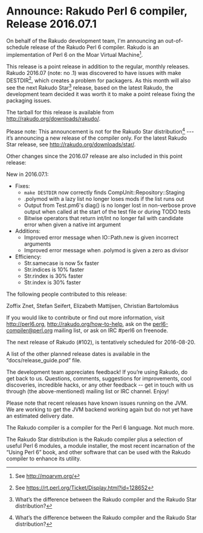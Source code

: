 # Announce: Rakudo Perl 6 compiler, Release 2016.07.1

On behalf of the Rakudo development team, I'm announcing an
out-of-schedule release of the Rakudo Perl 6 compiler.
Rakudo is an implementation of Perl 6 on the Moar Virtual Machine[^1].

This release is a point release in addition to the regular, monthly
releases. Rakudo 2016.07 (note: no .1) was discovered to have issues with
make DESTDIR[^3], which creates a problem for packagers. As this month
will also see the next Rakudo Star[^2] release, based on the latest Rakudo,
the development team decided it was worth it to make a point release
fixing the packaging issues.

The tarball for this release is available from <http://rakudo.org/downloads/rakudo/>.

Please note: This announcement is not for the Rakudo Star
distribution[^2] --- it’s announcing a new release of the compiler
only. For the latest Rakudo Star release, see
<http://rakudo.org/downloads/star/>.

Other changes since the 2016.07 release are also included in this point release:

New in 2016.07.1:
 + Fixes:
   + `make DESTDIR` now correctly finds CompUnit::Repository::Staging
   + .polymod with a lazy list no longer loses mods if the list runs out
   + Output from Test.pm6's diag() is no longer lost in non-verbose prove output
     when called at the start of the test file or during TODO tests
   + Bitwise operators that return int/Int no longer fail with candidate error
     when given a native int argument
 + Additions:
   + Improved error message when IO::Path.new is given incorrect arguments
   + Improved error message when .polymod is given a zero as divisor
 + Efficiency:
   + Str.samecase is now 5x faster
   + Str.indices is 10% faster
   + Str.rindex is 30% faster
   + Str.index is 30% faster

The following people contributed to this release:

Zoffix Znet, Stefan Seifert, Elizabeth Mattijsen, Christian Bartolomäus

If you would like to contribute or find out more information, visit
<http://perl6.org>, <http://rakudo.org/how-to-help>, ask on the
<perl6-compiler@perl.org> mailing list, or ask on IRC #perl6 on freenode.

The next release of Rakudo (#102), is tentatively scheduled for 2016-08-20.

A list of the other planned release dates is available in the
“docs/release_guide.pod” file.

The development team appreciates feedback! If you’re using Rakudo, do
get back to us. Questions, comments, suggestions for improvements, cool
discoveries, incredible hacks, or any other feedback -- get in touch with
us through (the above-mentioned) mailing list or IRC channel. Enjoy!

Please note that recent releases have known issues running on the JVM.
We are working to get the JVM backend working again but do not yet have
an estimated delivery date.

[^1]: See <http://moarvm.org/>

[^2]: What’s the difference between the Rakudo compiler and the Rakudo
Star distribution?

[^3]: See https://rt.perl.org/Ticket/Display.html?id=128652

The Rakudo compiler is a compiler for the Perl 6 language.
Not much more.

The Rakudo Star distribution is the Rakudo compiler plus a selection
of useful Perl 6 modules, a module installer, the most recent
incarnation of the “Using Perl 6” book, and other software that can
be used with the Rakudo compiler to enhance its utility.
